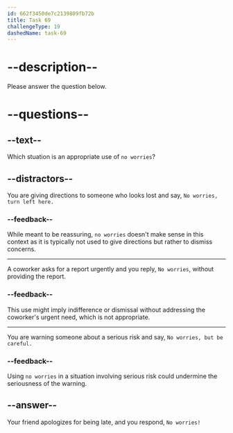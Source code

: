 ```yaml
---
id: 662f3450de7c2139809fb72b
title: Task 69
challengeType: 19
dashedName: task-69
---
```


# --description--

Please answer the question below.

# --questions--

## --text--

Which stuation is an appropriate use of `no worries`?

## --distractors--

You are giving directions to someone who looks lost and say, `No worries, turn left here.`

### --feedback--

While meant to be reassuring, `no worries` doesn't make sense in this context as it is typically not used to give directions but rather to dismiss concerns.

---

A coworker asks for a report urgently and you reply, `No worries`, without providing the report.

### --feedback--

This use might imply indifference or dismissal without addressing the coworker's urgent need, which is not appropriate.

---

You are warning someone about a serious risk and say, `No worries, but be careful.`

### --feedback--

Using `no worries` in a situation involving serious risk could undermine the seriousness of the warning.

## --answer--

Your friend apologizes for being late, and you respond, `No worries!`


